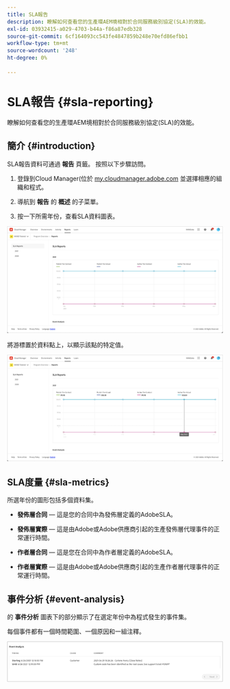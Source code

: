 ```yaml
---
title: SLA報告
description: 瞭解如何查看您的生產環AEM境相對於合同服務級別協定(SLA)的效能。
exl-id: 03932415-a029-4703-b44a-f86a87edb328
source-git-commit: 6cf164093cc543fe4847859b248e70efd86efbb1
workflow-type: tm+mt
source-wordcount: '248'
ht-degree: 0%

---
```



# SLA報告 {#sla-reporting}

瞭解如何查看您的生產環AEM境相對於合同服務級別協定(SLA)的效能。

## 簡介 {#introduction}

SLA報告資料可通過 **報告** 頁籤。 按照以下步驟訪問。

1. 登錄到Cloud Manager(位於 [my.cloudmanager.adobe.com](https://my.cloudmanager.adobe.com/) 並選擇相應的組織和程式。

1. 導航到 **報告** 的 **概述** 的子菜單。

1. 按一下所需年份，查看SLA資料圖表。

![SLA圖示例](assets/sla-reporting-1.png)

將游標置於資料點上，以顯示該點的特定值。

![顯示詳細資料](assets/sla-reporting-b.png)

## SLA度量 {#sla-metrics}

所選年份的圖形包括多個資料集。

* **發佈層合同**  — 這是您的合同中為發佈層定義的AdobeSLA。

* **發佈層實際**  — 這是由Adobe或Adobe供應商引起的生產發佈層代理事件的正常運行時間。

* **作者層合同**  — 這是您在合同中為作者層定義的AdobeSLA。

* **作者層實際**  — 這是由Adobe或Adobe供應商引起的生產作者層代理事件的正常運行時間。

## 事件分析 {#event-analysis}

的 **事件分析** 圖表下的部分顯示了在選定年份中為程式發生的事件集。

每個事件都有一個時間範圍、一個原因和一組注釋。

![事件分析示例](assets/sla-reporting-c.png)
